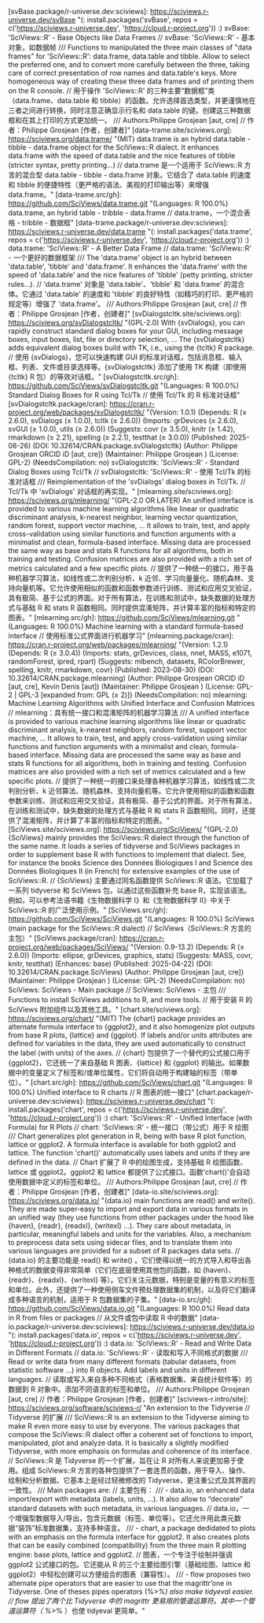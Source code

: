
[grp.site/sciviews.org]: https://sciviews.org "Who We Are? // 我们是谁？ /// We work at the University of Mons in Belgium. We build software for reproducible research with R. // 我们在比利时的蒙斯大学工作。我们使用 R 构建可重复研究的软件。 /// - SciViews Box /// - SciViews::R /// - Zoo/PhytoImage /// - Courses in Data Science // 数据科学课程 /// - Services and Consultancy // 服务和咨询"
[grp.repo/r-universe.dev]: https://sciviews.r-universe.dev "SciViews /// Data Science R Dialect // 数据科学 R 方言 (gh:r-universe/sciviews.git) (Mons, Belgium)"
[grp.repo.src/gh]: https://github.com/r-universe/sciviews.git "Source universe for: sciviews"
[svGUI.site/sciviews.org]: https://sciviews.org/svGUI/ "(GPL-2.0) {svGUI} provides a general mechanism to implement GUIs in R, including own storage environment, and information on the GUI status. For instance, one would know if a dialog box is displayed, is modal, or what was the result of the last dialog box used. Moreover, a mechanisms to use fallback in case the desired GUI is not available (for instance, by using a textuyal version of the dialog box) is also implemented. To look at an example of use, see the {svDialogs} R package. // {svGUI} 提供了一个通用的机制来在 R 中实现 GUI，包括自己的存储环境以及 GUI 状态的信息。例如，可以知道对话框是否显示、是否为模态，或者最后一个使用的对话框的结果是什么。此外，还实现了一种机制，在所需的 GUI 不可用时使用回退（例如，使用文本版本的对话框）。要查看使用示例，请参阅 {svDialogs} R 包。"
[svGUI.src/gh]: https://github.com/SciViews/svGUI.git "(Languages: R 100.0%) Manage GUIs in R // 在 R 中管理 GUI"
[svGUI.package/cran]: https://cran.r-project.org/web/packages/svGUI/ "(Version:	1.0.2) (Depends:	R (≥ 2.6.0)) (Suggests:	covr (≥ 3.5.0), knitr (≥ 1.42), rmarkdown (≥ 2.21), spelling (≥ 2.2.1), testthat (≥ 3.0.0)) (Published:	2025-08-26) (DOI:	10.32614/CRAN.package.svGUI) (Author:	Philippe Grosjean ORCID iD [aut, cre]) (Maintainer:	Philippe Grosjean <phgrosjean at sciviews.org>) (License:	GPL-2) (NeedsCompilation:	no). It centralizes info about GUI elements currently used, and it dispatches GUI calls to the particular toolkits in use in function of the context (is R run at the terminal, within a 'Tk' application, a HTML page?). // 在 R 中管理图形用户界面 (GUI)。它独立于任何特定的 GUI 组件（'Tk'、'Gtk2'、本地等）。它集中管理当前使用的 GUI 元素信息，并根据上下文（R 是否在终端中运行、在 'Tk' 应用程序中、在 HTML 页面中？）将 GUI 调用分派到使用的特定工具包。"
[svDialogs.site/sciviews.org]: https://sciviews.org/svDialogs/ "(GPL-2.0) With {svDialogs}, you can rapidly construct standard dialog boxes for your GUI, including message boxes, input boxes, list, file or directory selection, … In case R cannot display GUI dialog boxes, a simpler command line version of these interactive elements is provided as fallback solution (e.g., in a terminal session). // 使用 {svDialogs}，您可以快速构建适用于您 GUI 的标准对话框，包括消息框、输入框、列表、文件或目录选择等。如果 R 无法显示 GUI 对话框，则会提供这些交互元素的命令行版本作为备用解决方案（例如，在终端会话中）。"
[svDialogs.src/gh]: https://github.com/SciViews/svDialogs.git "(Languages: R 100.0%) Standard Dialog Boxes for R // R 的标准对话框"
[svDialogs.package/cran]: https://cran.r-project.org/web/packages/svDialogs/ "(Version:	1.1.1) (Depends:	R (≥ 2.6.0)) (Imports:	methods (≥ 2.6.0), rstudioapi (≥ 0.7), svGUI (≥ 1.0.0), utils (≥ 2.6.0)) (Suggests:	covr (≥ 3.5.0), knitr (≥ 1.42), rmarkdown (≥ 2.21), spelling (≥ 2.2.1), testthat (≥ 3.0.0)) (Published:	2025-08-26) (DOI:	10.32614/CRAN.package.svDialogs) (Author:	Philippe Grosjean ORCID iD [aut, cre], Paul Hibbins [ctb]) (Maintainer:	Philippe Grosjean <phgrosjean at sciviews.org>) (License:	GPL-2) (NeedsCompilation:	no) (SystemRequirements:	zenity, yad) svDialogs: 'SciViews::R' - Standard Dialog Boxes for Windows, MacOS and Linuxes // svDialogs: 'SciViews::R' - Windows、MacOS 和 Linux 的标准对话框 /// Quickly construct standard dialog boxes for your GUI, including message boxes, input boxes, list, file or directory selection, ... In case R cannot display GUI dialog boxes, a simpler command line version of these interactive elements is also provided as fallback solution. // 快速构建 GUI 的标准对话框，包括消息框、输入框、列表、文件或目录选择等。如果 R 无法显示 GUI 对话框，还提供了这些交互元素的命令行版本作为备用解决方案。"
[svUnit.site/sciviews.org]: https://sciviews.org/svUnit/ "(GPL-2.0) {svUnit} is a testing framework inspired by {RUnit}, itself inspired by xUnit/jUnit. It is similar and compatible with {RUnit}, but implemented differently internally. Test suite written for {RUnit} or {svUInit} should be intercompatible. Look at the documentation to discover what {svUnit} offers for testing your R packages. // {svUnit} 是一个受 {RUnit} 启发的测试框架，而 {RUnit} 又受 xUnit/jUnit 启发。它与 {RUnit} 类似且兼容，但内部实现方式不同。为 {RUnit} 或 {svUInit} 编写的测试套件应该是相互兼容的。查看文档以发现 {svUnit} 为测试 R 包提供了哪些功能。"
[svUnit.src/gh]: https://github.com/SciViews/svUnit.git "(Languages: R 100.0%) Testing for SciViews: units, integration and system tests // SciViews 测试：单元测试、集成测试和系统测试"
[svUnit.package/cran]: https://cran.r-project.org/web/packages/svUnit/ "(Version:	1.0.8) (Depends:	R (≥ 1.9.0)) (Imports:	utils (≥ 1.9.0)) (Suggests:	svGUI (≥ 1.0.0), datasets (≥ 1.9.0), XML (≥ 3.99.0.10), RUnit (≥ 0.4.30), covr (≥ 3.5.0), knitr (≥ 1.42), rmarkdown (≥ 2.21), spelling (≥ 2.2.1)) (Published:	2025-08-26) (DOI:	10.32614/CRAN.package.svUnit) (Author:	Philippe Grosjean ORCID iD [aut, cre]) (Maintainer:	Philippe Grosjean <phgrosjean at sciviews.org>) (License:	GPL-2) (NeedsCompilation:	no) svUnit: 'SciViews::R' - Unit, Integration and System Testing // svUnit: 'SciViews::R' - 单元测试、集成测试和系统测试 /// A complete unit test system. // 一个完整的单元测试系统。"
[svSocket.site/sciviews.org]: https://sciviews.org/svSocket/ "(GPL-2.0) A socket server that allows for another process to connect to R and to interact with it as if it was at the command line directly. // 一个套接字服务器，允许另一个进程连接到 R，并像直接在命令行中一样与其交互。"
[svSocket.src/gh]: https://github.com/SciViews/svSocket.git "(Languages: R 92.1%, Tcl 7.9%) SciViews R socket server // SciViews R socket 服务器"
[svSocket.package/cran]: https://cran.r-project.org/web/packages/svSocket/ "(Version:	1.1.5) (Depends:	R (≥ 2.6.0)) (Imports:	tcltk, svMisc (≥ 0.9-68), utils) (Suggests:	svHttp, spelling, covr, knitr, rmarkdown) (Published:	2024-02-29) (DOI:	10.32614/CRAN.package.svSocket) (Author:	Philippe Grosjean ORCID iD [aut, cre], Matthew Dowle [ctb]) (Maintainer:	Philippe Grosjean <phgrosjean at sciviews.org>) (License:	GPL-2) (NeedsCompilation:	no) svSocket: 'SciViews' - Socket Server /// A socket server allows to connect clients to R. // Socket Server 允许将客户端连接到 R。"
[svHttp.site/sciviews.org]: https://sciviews.org/svHttp/ "(GPL-2.0) A HTTP server that allows for another process to connect to R and to interact with it as if it was at the command line directly. // 一个 HTTP 服务器，允许另一个进程连接到 R 并像直接在命令行中那样与其交互。"
[svHttp.src/gh]: https://github.com/SciViews/svHttp.git "(Languages: R 100.0%) HTTP server for R // R 的 HTTP 服务器"
[svHttp.package/cran]: https://cran.r-project.org/web/packages/svHttp/ "(Version:	1.0.5) (Depends:	R (≥ 2.11.0)) (Imports:	svMisc (≥ 0.9-68), tools (≥ 2.11.0), utils (≥ 2.11.0)) (Suggests:	curl (≥ 6.2.2), svSocket (≥ 1.1.5), covr (≥ 3.5.0), knitr (≥ 1.42), rmarkdown (≥ 2.21), spelling (≥ 2.2.1), testthat (≥ 3.0.0)) (Published:	2025-08-26) (DOI:	10.32614/CRAN.package.svHttp) (Author:	Philippe Grosjean ORCID iD [aut, cre]) (Maintainer:	Philippe Grosjean <phgrosjean at sciviews.org>) (License:	GPL-2) (NeedsCompilation:	no) svHttp: 'SciViews::R' - HTTP Server // svHttp: 'SciViews::R' - HTTP 服务器 /// A simple HTTP server allows to connect GUI clients to R. // 一个简单的 HTTP 服务器允许将 GUI 客户端连接到 R。"
[svTidy.site/sciviews.org]: https://sciviews.org/svTidy/ "(MIT) SciViews equivalent functions of ‘dplyr’ and ‘tidyr’, but faster and using a standard evaluation of arguments or formulas. // SciViews 中与‘dplyr’和‘tidyr’等效的功能，但更快，并使用标准的参数或公式求值。"
[svTidy.src/gh]: https://github.com/SciViews/svTidy.git "(Languages: R 99.9%, Rez 0.1%) SciViews equivalent of dplyr and tidyr // dplyr 和 tidyr 的 SciViews 等效程序"
[svTidy.package/r-universe.dev:sciviews]: https://sciviews.r-universe.dev/svTidy "(: install.packages('svTidy', repos = c('https://sciviews.r-universe.dev', 'https://cloud.r-project.org')) :) svTidy: 'SciViews::R' - Tidy Functions /// SciViews equivalent functions of 'dplyr' and 'tidyr', but faster and using a standard evaluation of arguments or formulas. // SciViews 中'dplyr'和'tidyr'的等效函数，但更快，并使用标准的参数或公式求值。 /// Authors:Philippe Grosjean [aut, cre] // 作者：Philippe Grosjean [作者，创建者]"
[svMisc.site/sciviews.org]: https://sciviews.org/svMisc/ "(GPL-2.0) {svMisc} provides a series of functions that are used by the other packages that make the SciViews::R dialect. You can also use most of them directly, like a progress bar, a function to run analyses in batch (and recover in case of error), management of a temporary environment, etc. // {svMisc} 提供了一系列函数，这些函数被其他构成 SciViews::R 方言的包所使用。你也可以直接使用其中大部分功能，例如进度条、批量运行分析（并在出错时恢复）、临时环境管理等。"
[svMisc.src/gh]: https://github.com/SciViews/svMisc.git "(Languages: R 100.0%) Miscellaneous functions for SciViews or general use // SciViews 或通用使用的各种功能"
[svMisc.package/cran]: https://cran.r-project.org/web/packages/svMisc/ "(Version:	1.4.3) (Depends:	R (≥ 4.2.0)) (Imports:	cli (≥ 3.6.1), methods (≥ 4.2.0), rlang (≥ 1.1.1), stats (≥ 4.2.0), tools (≥ 4.2.0), utils (≥ 4.2.0)) (Suggests:	tcltk (≥ 4.2.0), knitr (≥ 1.42), rmarkdown (≥ 2.21), spelling (≥ 2.2.1), testthat (≥ 3.0.0)) (Published:	2024-11-14) (DOI:	10.32614/CRAN.package.svMisc) (Author:	Philippe Grosjean ORCID iD [aut, cre], Romain Francois [ctb], Kamil Barton [ctb]) (Maintainer:	Philippe Grosjean <phgrosjean at sciviews.org>) (License:	GPL-2) (NeedsCompilation:	no) svMisc: Miscellaneous Functions for 'SciViews::R' // svMisc: 'SciViews::R' 的杂项函数 /// Functions required for the 'SciViews::R' dialect or for general use: manage a temporary environment attached to the search path, define synonyms for R functions using aka(), test if 'Aqua', 'Mac', 'Win' ... Show progress bar, etc. // 用于 'SciViews::R' 方言或一般用途所需的函数：管理附加到搜索路径的临时环境，使用 aka() 定义 R 函数的同义词，测试 'Aqua'、'Mac'、'Win' 等。显示进度条等。"
[svFlow.site/sciviews.org]: https://sciviews.org/svFlow/ "(MIT) {svFlow} manages pipeline workflow through a simple pipe operator %>.% that, on the contrary to base R pipe operator |> and {magrittr} operator %>% imposes to always specify where left-hand side of the operator should be injected in the right-hand side expression with a .. This conveys more clearly the intentions of the programmer and it is less error-prone. // {svFlow} 通过一个简单的管道操作符 %>.% 管理管道工作流程，这与基础 R 管道操作符 |> 和 {magrittr} 操作符 %>% 不同，它强制要求始终指定操作符左侧应注入右侧表达式中的位置，使用 . 。这更清晰地传达了程序员的意图，并且减少了错误的可能性。 /// Another pipe operator %>_% is more complex. It uses {proto} objects to embed several variables in the pipeline in a way that trhe non-standard evaluation (tidyverse’s “lazyeval”) is done in an easy and natural way. // 另一个管道操作符 %>_% 更为复杂。它使用 {proto} 对象将多个变量嵌入管道中，以使非标准评估（tidyverse 的“lazyeval”）以简单自然的方式完成。"
[svFlow.src/gh]: https://github.com/SciViews/svFlow.git "(Languages: R 100.0%) Workflow and alternate pipe operator for R // R 的流程和工作流替代管道操作符"
[svFlow.package/r-universe.dev:sciviews]: https://sciviews.r-universe.dev/svFlow "(: install.packages('svFlow', repos = c('https://sciviews.r-universe.dev', 'https://cloud.r-project.org')) :) svFlow: 'SciViews::R' - Data Analysis Work Flow and Pipeline Operator // svFlow: 'SciViews::R' - 数据分析工作流和管道操作符 /// Data work flow analysis using 'proto' objects and pipe operator that integrates non-standard evaluation and the 'lazyeval' mechanism. // 使用'proto'对象和管道操作符进行数据工作流分析，该操作符集成了非标准评估和'lazyeval'机制。 /// Authors:Philippe Grosjean [aut, cre], Louis Kates [ctb], Thomas Petzoldt [ctb] // 作者：Philippe Grosjean [作者, 创建者], Louis Kates [贡献者], Thomas Petzoldt [贡献者]"
[svBase.site/sciviews.org]: https://sciviews.org/svBase/ "(MIT) {svBase} sets up the way data frames (with objects like R base’s data.frame, data.table and tibble tbl_df) are managed in SciViews. The user can select the class of object it uses by default and many other SciViews functions return that format. Also conversion from one to the other is smoothed, including for the management of data.frame’s row names or data.table’s keys. Also homogeneous ways to create a data frame or to print it are also provided. // {svBase} 设置了 SciViews 中数据框（包括 R 基础中的 data.frame、data.table 和 tibble 的 tbl_df 等对象）的管理方式。用户可以选择默认使用的对象类，并且许多其他 SciViews 函数会返回该格式。此外，不同对象之间的转换也得到优化，包括对 data.frame 行名或 data.table 键的管理。同时，还提供了创建和打印数据框的统一方法。"
[svBase.src/gh]: https://github.com/SciViews/svBase.git "(Languages: R 98.0%, C 2.0%) Base SciViews R functions to manage data frames and other main objects // 用于管理数据框和其他主要对象的 SciViews R 基础函数"
[svBase.package/r-universe.dev:sciviews]: https://sciviews.r-universe.dev/svBase "(: install.packages('svBase', repos = c('https://sciviews.r-universe.dev', 'https://cloud.r-project.org')) :) svBase: 'SciViews::R' - Base Objects like Data Frames // svBase: 'SciViews::R' - 基本对象，如数据帧 /// Functions to manipulated the three main classes of "data frames" for 'SciViews::R': data.frame, data.table and tibble. Allow to select the preferred one, and to convert more carefully between the three, taking care of correct presentation of row names and data.table's keys. More homogeneous way of creating these three data frames and of printing them on the R console. // 用于操作 'SciViews::R' 的三种主要“数据框”类（data.frame、data.table 和 tibble）的函数。允许选择首选类型，并更谨慎地在三者之间进行转换，同时注意正确显示行名和 data.table 的键。创建这三种数据框和在其上打印的方式更加统一。 /// Authors:Philippe Grosjean [aut, cre] // 作者：Philippe Grosjean [作者，创建者]"
[data-trame.site/sciviews.org]: https://sciviews.org/data.trame/ "(MIT) data.trame is an hybrid data.table - tibble - data.frame object for the SciViews::R dialect. It enhances data.frame with the speed of data.table and the nice features of tibble (stricter syntax, pretty printing…) // data.trame 是一个适用于 SciViews::R 方言的混合型 data.table - tibble - data.frame 对象。它结合了 data.table 的速度和 tibble 的便捷特性（更严格的语法、美观的打印输出等）来增强 data.frame。"
[data-trame.src/gh]: https://github.com/SciViews/data.trame.git "(Languages: R 100.0%) data.trame, an hybrid table - tribble - data.frame // data.trame，一个混合表格 - tribble - 数据框"
[data-trame.package/r-universe.dev:sciviews]: https://sciviews.r-universe.dev/data.trame "(: install.packages('data.trame', repos = c('https://sciviews.r-universe.dev', 'https://cloud.r-project.org')) :) data.trame: 'SciViews::R' - A Better Data Frame // data.trame: 'SciViews::R' - 一个更好的数据框架 /// The 'data.trame' object is an hybrid between 'data.table', 'tibble' and 'data.frame'. It enhances the 'data.frame' with the speed of 'data.table' and the nice features of 'tibble' (petty printing, stricter rules...). // 'data.trame' 对象是 'data.table'、'tibble' 和 'data.frame' 的混合体。它通过 'data.table' 的速度和 'tibble' 的良好特性（如精巧的打印、更严格的规定等）增强了 'data.frame'。 /// Authors:Philippe Grosjean [aut, cre] // 作者：Philippe Grosjean [作者，创建者]"
[svDialogstcltk.site/sciviews.org]: https://sciviews.org/svDialogstcltk/ "(GPL-2.0) With {svDialogs}, you can rapidly construct standard dialog boxes for your GUI, including message boxes, input boxes, list, file or directory selection, … The {svDialogstcltk} adds equivalent dialog boxes build with TK, i.e., using the {tcltk} R package. // 使用 {svDialogs}，您可以快速构建 GUI 的标准对话框，包括消息框、输入框、列表、文件或目录选择等。{svDialogstcltk} 添加了使用 TK 构建（即使用 {tcltk} R 包）的等效对话框。"
[svDialogstcltk.src/gh]: https://github.com/SciViews/svDialogstcltk.git "(Languages: R 100.0%) Standard Dialog Boxes for R using Tcl/Tk // 使用 Tcl/Tk 的 R 标准对话框"
[svDialogstcltk.package/cran]: https://cran.r-project.org/web/packages/svDialogstcltk/ "(Version:	1.0.1) (Depends:	R (≥ 2.6.0), svDialogs (≥ 1.0.0), tcltk (≥ 2.6.0)) (Imports:	grDevices (≥ 2.6.0), svGUI (≥ 1.0.0), utils (≥ 2.6.0)) (Suggests:	covr (≥ 3.5.0), knitr (≥ 1.42), rmarkdown (≥ 2.21), spelling (≥ 2.2.1), testthat (≥ 3.0.0)) (Published:	2025-08-26) (DOI:	10.32614/CRAN.package.svDialogstcltk) (Author:	Philippe Grosjean ORCID iD [aut, cre]) (Maintainer:	Philippe Grosjean <phgrosjean at sciviews.org>) (License:	GPL-2) (NeedsCompilation:	no) svDialogstcltk: 'SciViews::R' - Standard Dialog Boxes using Tcl/Tk // svDialogstcltk: 'SciViews::R' - 使用 Tcl/Tk 的标准对话框 /// Reimplementation of the 'svDialogs' dialog boxes in Tcl/Tk. // Tcl/Tk 中 'svDialogs' 对话框的再实现。"
[mlearning.site/sciviews.org]: https://sciviews.org/mlearning/ "(GPL-2.0 OR LATER) An unified interface is provided to various machine learning algorithms like linear or quadratic discriminant analysis, k-nearest neighbor, learning vector quantization, random forest, support vector machine, … It allows to train, test, and apply cross-validation using similar functions and function arguments with a minimalist and clean, formula-based interface. Missing data are processed the same way as base and stats R functions for all algorithms, both in training and testing. Confusion matrices are also provided with a rich set of metrics calculated and a few specific plots. // 提供了一种统一的接口，用于各种机器学习算法，如线性或二次判别分析、k 近邻、学习向量量化、随机森林、支持向量机等。它允许使用相似的函数和函数参数进行训练、测试和应用交叉验证，具有极简、基于公式的界面。对于所有算法，在训练和测试中，缺失数据的处理方式与基础 R 和 stats R 函数相同。同时提供混淆矩阵，并计算丰富的指标和特定的图表。"
[mlearning.src/gh]: https://github.com/SciViews/mlearning.git "(Languages: R 100.0%) Machine learning with a standard formula-based interface // 使用标准公式界面进行机器学习"
[mlearning.package/cran]: https://cran.r-project.org/web/packages/mlearning/ "(Version:	1.2.1) (Depends:	R (≥ 3.0.4)) (Imports:	stats, grDevices, class, nnet, MASS, e1071, randomForest, ipred, rpart) (Suggests:	mlbench, datasets, RColorBrewer, spelling, knitr, rmarkdown, covr) (Published:	2023-08-30) (DOI:	10.32614/CRAN.package.mlearning) (Author:	Philippe Grosjean ORCID iD [aut, cre], Kevin Denis [aut]) (Maintainer:	Philippe Grosjean <phgrosjean at sciviews.org>) (License:	GPL-2 | GPL-3 [expanded from: GPL (≥ 2)]) (NeedsCompilation:	no) mlearning: Machine Learning Algorithms with Unified Interface and Confusion Matrices // mlearning：具有统一接口和混淆矩阵的机器学习算法 /// A unified interface is provided to various machine learning algorithms like linear or quadratic discriminant analysis, k-nearest neighbors, random forest, support vector machine, ... It allows to train, test, and apply cross-validation using similar functions and function arguments with a minimalist and clean, formula-based interface. Missing data are processed the same way as base and stats R functions for all algorithms, both in training and testing. Confusion matrices are also provided with a rich set of metrics calculated and a few specific plots. // 提供了一种统一的接口来处理各种机器学习算法，如线性或二次判别分析、k 近邻算法、随机森林、支持向量机等。它允许使用相似的函数和函数参数来训练、测试和应用交叉验证，具有极简、基于公式的界面。对于所有算法，在训练和测试中，缺失数据的处理方式与基础 R 和 stats R 函数相同。同时，还提供了混淆矩阵，并计算了丰富的指标和特定的图表。"
[SciViews.site/sciviews.org]: https://sciviews.org/SciViews/ "(GPL-2.0) {SciViews} mainly provides the SciViews::R dialect through the function of the same name. It loads a series of tidyverse and SciViews packages in order to supplement base R with functions to implement that dialect. See, for instance the books Science des Données Biologiques I and Science des Données Biologiques II (in French) for extensive examples of the use of SciViews::R. // {SciViews} 主要通过同名函数提供 SciViews::R 语法。它加载了一系列 tidyverse 和 SciViews 包，以通过这些函数补充 base R，实现该语法。例如，可以参考法语书籍《生物数据科学 I》和《生物数据科学 II》中关于 SciViews::R 的广泛使用示例。"
[SciViews.src/gh]: https://github.com/SciViews/SciViews.git "(Languages: R 100.0%) SciViews (main package for the SciViews::R dialect) // SciViews（SciViews::R 方言的主包）"
[SciViews.package/cran]: https://cran.r-project.org/web/packages/SciViews/ "(Version:	0.9-13.2) (Depends:	R (≥ 2.6.0)) (Imports:	ellipse, grDevices, graphics, stats) (Suggests:	MASS, covr, knitr, testthat) (Enhances:	base) (Published:	2025-04-22) (DOI:	10.32614/CRAN.package.SciViews) (Author:	Philippe Grosjean [aut, cre]) (Maintainer:	Philippe Grosjean <phgrosjean at sciviews.org>) (License:	GPL-2) (NeedsCompilation:	no) SciViews: SciViews - Main package // SciViews: SciViews - 主包 /// Functions to install SciViews additions to R, and more tools. // 用于安装 R 的 SciViews 附加组件以及其他工具。"
[chart.site/sciviews.org]: https://sciviews.org/chart/ "(MIT) The {chart} package provides an alternate formula interface to {ggplot2}, and it also homogenize plot outputs from base R plots, {lattice} and {ggplot}. If labels and/or units attributes are defined for variables in the data, they are used automatically to construct the label (with units) of the axes. // {chart} 包提供了一个替代的公式接口用于 {ggplot2}，它还统一了来自基础 R 图表、{lattice} 和 {ggplot} 的输出。如果数据中的变量定义了标签和/或单位属性，它们将自动用于构建轴的标签（带单位）。"
[chart.src/gh]: https://github.com/SciViews/chart.git "(Languages: R 100.0%) Unified interface to R charts // R 图表的统一接口"
[chart.package/r-universe.dev:sciviews]: https://sciviews.r-universe.dev/chart "(: install.packages('chart', repos = c('https://sciviews.r-universe.dev', 'https://cloud.r-project.org')) :) chart: 'SciViews::R' - Unified Interface (with Formula) for R Plots // chart: 'SciViews::R' - 统一接口（带公式）用于 R 绘图 /// Chart generalizes plot generation in R, being with base R plot function, lattice or ggplot2. A formula interface is available for both ggplot2 and lattice. The function 'chart()' automatically uses labels and units if they are defined in the data. // Chart 扩展了 R 中的绘图生成，支持基础 R 绘图函数、lattice 或 ggplot2。ggplot2 和 lattice 都提供了公式接口。函数'chart()'会自动使用数据中定义的标签和单位。 /// Authors:Philippe Grosjean [aut, cre] // 作者：Philippe Grosjean [作者，创建者]"
[data-io.site/sciviews.org]: https://sciviews.org/data.io/ "{data.io} main functions are read() and write(). They are made super-easy to import and export data in various formats in an unified way (they use functions from other packages under the hood like {haven}, {readr}, {readxl}, {writexl} …). They care about metadata, in particular, meaningful labels and units for the variables. Also, a mechanism to preprocess data sets using sidecar files, and to translate them into various languages are provided for a subset of R packages data sets. // {data.io} 的主要功能是 read() 和 write() 。它们使得以统一的方式导入和导出各种格式的数据变得非常简单（它们在底层使用其他包的函数，如 {haven}、{readr}、{readxl}、{writexl} 等）。它们关注元数据，特别是变量的有意义的标签和单位。此外，还提供了一种使用侧车文件预处理数据集的机制，以及将它们翻译成多种语言的机制，适用于 R 包数据集的子集。"
[data-io.src/gh]: https://github.com/SciViews/data.io.git "(Languages: R 100.0%) Read data in R from files or packages // 从文件或包中读取 R 中的数据"
[data-io.package/r-universe.dev:sciviews]: https://sciviews.r-universe.dev/data.io "(: install.packages('data.io', repos = c('https://sciviews.r-universe.dev', 'https://cloud.r-project.org')) :) data.io: 'SciViews::R' - Read and Write Data in Different Formats // data.io: 'SciViews::R' - 读取和写入不同格式的数据 /// Read or write data from many different formats (tabular datasets, from statistic software ...) into R objects. Add labels and units in different languages. // 读取或写入来自多种不同格式（表格数据集、来自统计软件等）的数据到 R 对象中。添加不同语言的标签和单位。 /// Authors:Philippe Grosjean [aut, cre] // 作者：Philippe Grosjean [作者，创建者]"
[sciviews-r.intro/site]: https://sciviews.org/software/sciviews-r/ "An extension to the Tidyverse // Tidyverse 的扩展 /// SciViews::R is an extension to the Tidyverse aiming to make R even more easy to use by everyone. The various packages that compose the SciViews::R dialect offer a coherent set of fonctions to import, manipulated, plot and analyze data. It is basically a slightly modified Tidyverse, with more emphasis on formulas and coherence of its interface. // SciViews::R 是 Tidyverse 的一个扩展，旨在让 R 对所有人来说更加易于使用。组成 SciViews::R 方言的各种包提供了一套连贯的函数，用于导入、操作、绘制和分析数据。它基本上是经过轻微修改的 Tidyverse，更注重公式及其界面的一致性。 /// Main packages are: // 主要包有： /// - data.io, an enhanced data import/export with metadata (labels, units, …). It also allow to “decorate” standard datasets with such metadata, in various languages. // data.io，一个增强型数据导入/导出，包含元数据（标签、单位等）。它还允许用此类元数据“装饰”标准数据集，支持多种语言。 /// - chart, a package dedidated to plots with an emphasis on the formula interface for ggplot2. It also creates plots that can be easily combined (compatibility) from the three main R plotting engine: base plots, lattice and ggplot2. // 图表，一个专注于绘制并强调 ggplot2 公式接口的包。它还能从 R 的三个主要绘图引擎（基础绘图、lattice 和 ggplot2）中轻松创建可以方便组合的图表（兼容性）。 /// - flow proposes two alternate pipe operators that are easier to use that the magrittr’one in Tidyverse. One of theses pipes operators (%>_%) also make tidyeval easier. // flow 提出了两个比 Tidyverse 中的 magrittr 更易用的管道运算符。其中一个管道运算符（ %>_% ）也使 tidyeval 更简单。"

